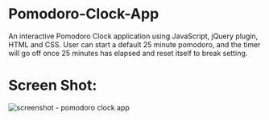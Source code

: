 # Pomodoro-Clock-App
An interactive Pomodoro Clock application using JavaScript, jQuery plugin, HTML and CSS.
User can start a default 25 minute pomodoro, and the timer will go off once 25 minutes has elapsed and reset itself to break setting.

# Screen Shot:
![screenshot - pomodoro clock app](https://user-images.githubusercontent.com/11365270/44875895-70484f80-ac6d-11e8-8c25-f4280c067c8c.png)
